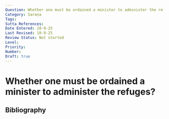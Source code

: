 ```yaml
---
Question: Whether one must be ordained a minister to administer the refuges?
Category: Saraṇa
Tags: 
Sutta References: 
Date Entered: 10-9-25
Last Revised: 10-9-25
Review Status: Not started
Level: 
Priority: 
Number: 
Draft: true
---
```


# Whether one must be ordained a minister to administer the refuges?

## Bibliography

<!-- 

Notes:



-->